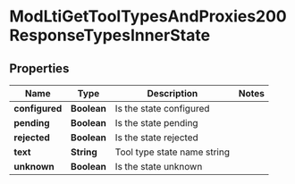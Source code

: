 

# ModLtiGetToolTypesAndProxies200ResponseTypesInnerState


## Properties

| Name | Type | Description | Notes |
|------------ | ------------- | ------------- | -------------|
|**configured** | **Boolean** | Is the state configured |  |
|**pending** | **Boolean** | Is the state pending |  |
|**rejected** | **Boolean** | Is the state rejected |  |
|**text** | **String** | Tool type state name string |  |
|**unknown** | **Boolean** | Is the state unknown |  |



